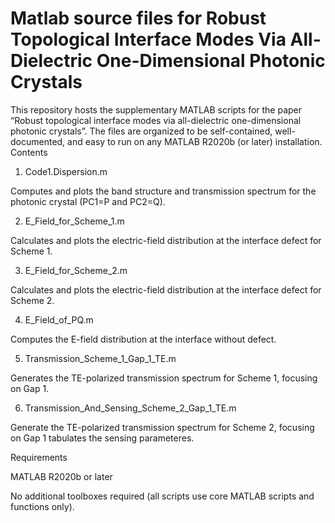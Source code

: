 # Matlab source files for Robust Topological Interface Modes Via All-Dielectric One-Dimensional Photonic Crystals

This repository hosts the supplementary MATLAB scripts for the paper “Robust topological interface modes via all-dielectric one-dimensional photonic crystals”. The files are organized to be self-contained, well-documented, and easy to run on any MATLAB R2020b (or later) installation.
Contents
1. Code1.Dispersion.m

Computes and plots the band structure and transmission spectrum for the photonic crystal (PC1=P and PC2=Q).

2. E_Field_for_Scheme_1.m

Calculates and plots the electric-field distribution at the interface defect for Scheme 1.

3. E_Field_for_Scheme_2.m

Calculates and plots the electric-field distribution at the interface defect for Scheme 2.

4. E_Field_of_PQ.m

Computes the E-field distribution at the interface without defect.

5. Transmission_Scheme_1_Gap_1_TE.m

Generates the TE-polarized transmission spectrum for Scheme 1, focusing on Gap 1.

6. Transmission_And_Sensing_Scheme_2_Gap_1_TE.m

Generate the TE-polarized transmission spectrum for Scheme 2, focusing on Gap 1 tabulates the sensing parameteres.

Requirements

MATLAB R2020b or later

No additional toolboxes required (all scripts use core MATLAB scripts and functions only).
